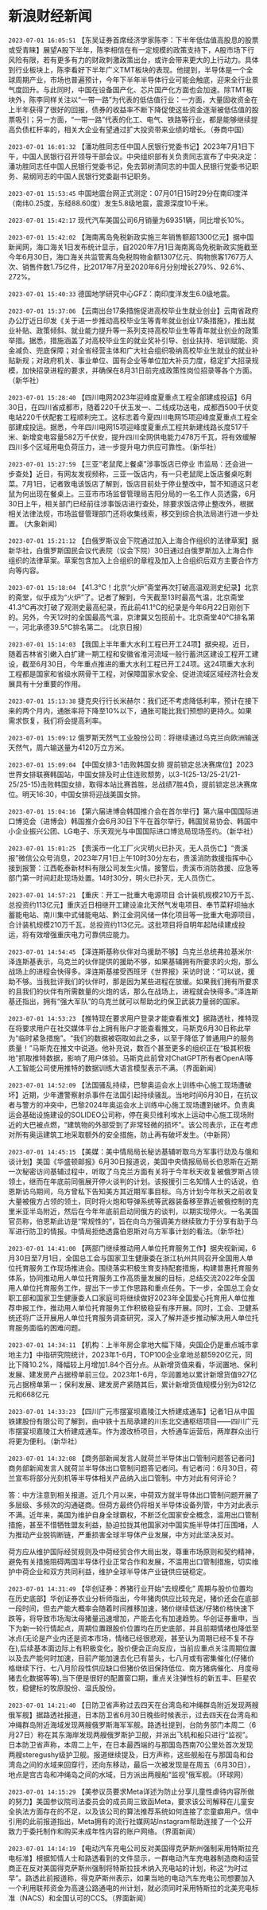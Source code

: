 # 新浪财经新闻
`2023-07-01 16:05:51` 【东吴证券首席经济学家陈李：下半年低估值高股息的股票或受青睐】展望A股下半年，陈李相信在有一定规模的政策支持下，A股市场下行风险有限，若有更多有力的财政刺激政策出台，或许会带来更大的上行动力。具体到行业板块上，陈李看好下半年广义TMT板块的表现。他提到，半导体是一个全球周期产业，市场也普遍预计，今年下半年半导体行业可能会触底，迎来全行业景气度回升。与此同时，中国在设备国产化、芯片国产化方面也会加速。除TMT板块外，陈李同样关注以“一带一路”为代表的低估值行业：一方面，大量固收资金在上半年获得了很好的回报，债券的收益率不断下降促使这些资金逐渐被低估值的股票吸引；另一方面，“一带一路”代表的化工、电气、铁路等行业，都是能够继续提高负债杠杆率的，相关大企业有望通过扩大投资带来业绩的增长。（券商中国）

`2023-07-01 16:01:32` 【潘功胜同志任中国人民银行党委书记】2023年7月1日下午，中国人民银行召开领导干部会议。中央组织部有关负责同志宣布了中央决定：潘功胜同志任中国人民银行党委书记，免去郭树清同志的中国人民银行党委书记职务、易纲同志的中国人民银行党委副书记职务。

`2023-07-01 15:53:45`   中国地震台网正式测定：07月01日15时29分在南印度洋（南纬0.25度，东经88.60度）发生5.8级地震，震源深度10千米。

`2023-07-01 15:42:17`   现代汽车美国公司6月销量为69351辆，同比增长10%。

`2023-07-01 15:42:02` 【海南离岛免税新政实施三年销售额超1300亿元】据中国新闻网，海口海关1日发布统计显示，自2020年7月1日海南离岛免税新政实施截至今年6月30日，海口海关共监管离岛免税购物金额1307亿元、购物旅客1767万人次、销售件数1.75亿件，比2017年7月至2020年6月分别增长279%、92.6%、272%。

`2023-07-01 15:40:33` 德国地学研究中心GFZ：南印度洋发生6.0级地震。

`2023-07-01 15:37:06` 【云南出台17条措施促进高校毕业生就业创业】云南省政府办公厅近日印发《关于进一步推动高校毕业生等青年就业创业17条措施》，推出就业补贴、政策倾斜、就业能力提升等一系列支持高校毕业生等青年就业创业的政策举措。据悉，措施涵盖了对高校毕业生的就业奖补引导、创业扶持、培训赋能、资金减负、兜底保障；对全省经营主体和广大社会组织吸纳高校毕业生就业的就业补贴新规；对政府机关、事业单位、国有企业等单位加大补员力度，稳定扩大招录规模，加快招录进程的要求，并确保在8月31日前完成政策性岗位招录等各个方面。（新华社）

`2023-07-01 15:28:40` 【四川电网2023年迎峰度夏重点工程全部建成投运】6月30日，在四川省成都市，随着220千伏玉发一、二线成功送电，成都西500千伏变电站220千伏配套工程顺利完工。这标志着今夏四川电网15项迎峰度夏重点工程全部建成投运。据悉，今年四川电网15项迎峰度夏重点工程共新建线路长度517千米、新增变电容量582万千伏安，提升四川全网供电能力478万千瓦，将有效缓解四川多个区域用电负荷压力，进一步提升电力供应可靠性。（新华社）

`2023-07-01 15:27:59`   【三亚“老鼠爬上餐桌”涉事饭店已停业 市监局：还会进一步查处】近日，有网友发视频称，三亚一饭店内，有一只老鼠爬上饭店餐桌吃剩菜。7月1日，记者致电该饭店了解到，饭店目前处于停业整改中，暂不知道这只老鼠为何出现在餐桌上。三亚市市场监督管理局吉阳分局的一名工作人员透露，6月30日上午，相关部门已经前往涉事饭店进行查处，除要求饭店停止整改外，根据相关法律法规，市场监督管理部门还将收集线索，移交到综合执法局进行进一步处置。 (大象新闻)

`2023-07-01 15:21:12` 【白俄罗斯议会下院通过加入上海合作组织的法律草案】据新华社，白俄罗斯国民会议代表院（议会下院）30日通过白俄罗斯加入上海合作组织的法律草案。草案包含加入上合组织的章程及加入上合组织后双方主要合作方向等内容。

`2023-07-01 15:18:04` 【41.3℃！北京“火炉”斋堂再次打破高温观测史纪录】北京的斋堂，似乎成为“火炉”了。记者了解到，今天截至13时最高气温，北京斋堂41.3℃再次打破了观测史最高纪录，而此前41.1℃的纪录是今年6月22日刚创下的。另外，今天12时的全国最高气温，京津冀又包揽前十。北京斋堂40℃排名第一，河北承德39.5℃排名第二。 (北京日报)

`2023-07-01 15:14:03` 【我国上半年重大水利工程已开工24项】据央视，近日，随着吉林省引嫩入白扩建一期工程和安徽省淮河流域一般行蓄洪区建设工程开工建设，截至6月30日，今年重点推进的重大水利工程已开工24项。这24项重大水利工程都是国家和省级水网骨干工程，对保障国家水安全、促进流域区域经济社会发展具有十分重要的作用。

`2023-07-01 15:13:38` 捷克央行行长米赫尔：我们还不考虑降低利率，预计在接下来的两个月内，通胀率将下降至10%以下，通胀可能比我们预想的更持久。如果需求恢复，我们将会提高利率。

`2023-07-01 15:09:12` 俄罗斯天然气工业股份公司：将继续通过乌克兰向欧洲输送天然气，周六输送量为4120万立方米。

`2023-07-01 15:09:04` 【中国女排3-1击败韩国女排 提前锁定总决赛席位】2023世界女排联赛韩国站，中国女排及时止住连败颓势，以3-1(25-13/25-21/21-25/25-15)击败韩国女排，取得本站比赛首胜，总战绩7胜4负，提前锁定总决赛席位。明天16:30，中国女排将迎战美国女排。

`2023-07-01 15:04:16` 【第六届进博会韩国推介会在首尔举行】第六届中国国际进口博览会（进博会）韩国推介会6月30日下午在首尔举行，韩国贸易协会、韩国中小企业振兴公团、LG电子、乐天观光与中国国际进口博览局现场签约。（新华社）

`2023-07-01 15:01:25` 【贵溪市一化工厂火灾明火已扑灭，无人员伤亡】“贵溪报”微信公众号消息，2023年7月1日上午10时30分左右，贵溪消防救援指挥中心接到报警：江西乾泰新材料有限公司发生火情。接警后，贵溪市消防救援、应急等部门第一时间赶赴现场处置。14时30分，明火已扑灭，无人员伤亡。

`2023-07-01 14:57:21` 【重庆：开工一批重大电源项目 合计装机规模210万千瓦、总投资约113亿元】重庆近日相继开工建设渝北天然气发电项目、奉节菜籽坝抽水蓄能电站、南川集中式储能电站、黔江金洞风储一体化项目等一批重大电源项目，合计装机规模210万千瓦，总投资约113亿元。这批项目将自明年起陆续建成投运，将有效增强重庆电力可靠供应能力。

`2023-07-01 14:54:45` 【泽连斯基称伙伴对乌援助不够】乌克兰总统弗拉基米尔·泽连斯基表示，乌克兰的伙伴提供的援助不够，如果基辅拥有所要求的火炮，那么战场上的进程会快得多。泽连斯基接受西班牙《世界报》采访时说：“可以说，援助不够。当我批评我们的伙伴时，那是因为某些进程在放缓。如果我们拥有所要求的且我们的伙伴有所需数量的火炮的话，那么在战场上，进程就会快得多。”泽连斯基还指出，拥有“强大军队”的乌克兰就可以帮助北约保卫武装力量弱的国家。

`2023-07-01 14:53:23` 【推特现在要求用户登录才能查看推文】据路透社，推特现在将要求用户在社交媒体平台上拥有账户才能查看推文，马斯克6月30日称此举为“临时紧急措施”。“我们的数据被窃取如此之多，以至于降低了普通用户的服务质量！”马斯克在推文中说道。他补充说，数百个甚至更多的组织正在“极其积极地”抓取推特数据，影响了用户体验。马斯克此前曾对ChatGPT所有者OpenAI等人工智能公司使用推特的数据训练大语言模型表示不满。（界面新闻）

`2023-07-01 14:52:09` 【法国骚乱持续，巴黎奥运会水上训练中心施工现场遭破坏】近期，少年遭警察射杀事件在法国引起持续骚乱。当地时间6月30日，在抗议者与警方的冲突中，巴黎2024年奥运会水上训练中心施工现场遭到破坏。负责奥运会基础设施建设的SOLIDEO公司称，停在奥贝维利埃水上运动中心施工现场附近的大巴被点燃，“建筑物的外部受到了非常轻微的损坏”。该公司表示，正在考虑对所有奥运建筑工地采取额外的安全措施，防止再有破坏发生。（中新网）

`2023-07-01 14:45:15` 【美媒：美中情局局长秘访基辅听取乌方军事行动及与俄和谈计划】美国《华盛顿邮报》6月30日报道说，美国中央情报局局长伯恩斯在近期一次秘密访问基辅过程中，听取了乌克兰方面有关将于今年秋天收复被俄罗斯占领领土，继而在年底前同俄展开停火谈判的计划。该报援引三名知情人士的话说，伯恩斯访乌期间，乌方曾私下告知美方其近期军事目标。乌方计划今年秋天之前收复大量被俄方占领的领土，同时将火炮和导弹系统等武器装备移至靠近被俄控制的克里米亚半岛附近，然后在今年年底前启动同俄方的谈判，以期实现停火。一名美国官员称，伯恩斯此访是“常规性的”，旨在向乌方强调美方继续致力于分享有助于乌军进行防卫的情报。中情局拒绝透露伯恩斯对乌方军事计划的看法。（新华社）

`2023-07-01 14:41:00` 【两部门继续推动用人单位托育服务工作】据央视新闻，6月30日至7月1日，全国总工会与国家卫生健康委在浙江杭州共同召开全国用人单位托育服务工作现场推进会。围绕落实积极生育支持配套措施，构建普惠托育服务体系，协同推动用人单位托育服务工作高质量发展的目标，总结交流2022年全国用人单位托育服务工作，提出下一步工作思路和重点任务。下一步，全国总工会女职工部和国家卫生健康委人口家庭司将继续做好2023年全国爱心托育用人单位推荐申报工作，推动用人单位托育服务工作积极稳妥有序开展。同时，工会、卫健系统还将广泛开展用人单位托育服务调查研究，深入了解并逐步推动解决用人单位托育服务面临的困难问题。

`2023-07-01 14:34:11` 【机构：上半年房企拿地大幅下降，央国企仍是重点城市拿地主力】中指研究院统计，2023年1-6月，TOP100企业拿地总额5920亿元，同比下降10.2%，降幅较上月增加1.84个百分点。从新增货值来看，华润置地、保利发展、建发房产占据榜单前三位。2023年1-6月，华润置地以累计新增货值927亿元占据榜单第一；保利发展、建发房产紧随其后，累计新增货值规模分别为812亿元和668亿元

`2023-07-01 14:33:23` 【四川广元市摆宴坝嘉陵江大桥建成通车】记者1日从中国铁建股份有限公司了解到，由中铁十五局承建的川东北交通枢纽项目——四川广元市摆宴坝嘉陵江大桥建成通车。作为渡改桥项目，大桥通车运营后，两岸群众出行将更为便利。（新华社）

`2023-07-01 14:32:08` 【商务部新闻发言人就荷兰半导体出口管制问题答记者问】商务部新闻发言人就荷兰半导体出口管制问题答记者问。有记者问：6月30日，荷兰宣布将部分光刻机等半导体相关产品纳入出口管制。中方对此有何评论？

答：中方注意到相关报道。近几个月以来，中荷双方就半导体出口管制问题开展了多层级、多频次的沟通磋商。但荷方最终仍将相关半导体设备列管，中方对此表示不满。近年来，美国为维护自身全球霸权，不断泛化国家安全概念，滥用出口管制措施，甚至不惜牺牲盟友利益，胁迫拉拢其他国家对中国实施半导体打压围堵，人为推动产业脱钩断链，严重损害全球半导体产业发展，中方对此坚决反对。

荷方应从维护国际经贸规则及中荷经贸合作大局出发，尊重市场原则和契约精神，避免有关措施阻碍两国半导体行业正常合作和发展，不滥用出口管制措施，切实维护中荷企业和双方共同利益，维护全球半导体产业链供应链稳定。

`2023-07-01 14:31:49` 【华创证券：养猪行业开始“去规模化” 周期与股价位置均在历史底部】华创证券农业分析师指出，今年猪肉供应比较充足，猪价还会在底部一段时间，但去产能大概率会随着时间推移加速，猪价继续低迷/仔猪价格快速下跌等，将导致市场淘汰母猪量迅速增加，产能去化有加速趋势。华创证券重申，当下为新一轮行情起点，周期位置跟股价位置均在历史底部，并且前期情绪也降低至冰点(无论是产业内还是资本市场，情绪已经很悲观，甚至认为周期已经不复不存在),后续基本面边际上有积极变化，股价便会正向反应，当前应重点关注周期位置以及去产能何时加速，目前产能加速去化已有苗头，七八月或有密集催化(仔猪价格继续下行、七八月阶段性供应缺口但猪价依旧保持低位、南方猪病催化、月度母猪去化数据等等),当下便是很好的配置窗口期，重点关注弹性标的新五丰、巨星农牧，稳健标的牧原股份、温氏股份。

`2023-07-01 14:21:40` 【日防卫省声称过去四天在台湾岛和冲绳群岛附近发现两艘俄军舰】据路透社报道，日本防卫省6月30日晚些时候表示，过去四天在台湾岛和冲绳群岛附近海域发现两艘俄罗斯海军军舰。路透社提到，台防务部门本周二（6月27日）称在其东海岸发现两艘俄罗斯护卫舰，并派出飞机和船只进行“监视”。日本防卫省声称，本周二上午，在日本最西端的与那国岛西南70公里处首次发现两艘steregushy级护卫舰。报道继续提及，日方声称，这些舰船在与那国岛和台湾岛之间的水域来回穿行，还向东移动，最后一次被发现是在周五（6月30日），地点是宫古岛和冲绳岛之间的水域，日方派出两艘船“监视”俄军舰。（环球网）

`2023-07-01 14:15:29` 【美参议员要求Meta详述为防止分享儿童性虐待内容所做的努力】美国参议院司法委员会的成员周三致函Meta，要求该公司解释在儿童安全执法方面存在的不足，以及该公司的算法推荐系统如何连接了恋童癖用户。信中引用的此前报道指出，Meta拥有的流行社媒网站Instagram帮助连接了一个公开致力于委托制作和购买未成年性内容的账户网络。（界面新闻）

`2023-07-01 14:14:19` 【电动汽车充电公司反对美国得克萨斯州强制采用特斯拉充电标准】根据知情人士和路透看到的文件显示，一群电动汽车充电器制造商和运营商正在反对美国得克萨斯州强制将特斯拉技术纳入充电站的计划，称这“为时过早”。路透此前报道称，得克萨斯州表示，如果当地的电动汽车充电公司想要加入一个利用联邦资金为高速公路通电的州计划，就必须同时采用特斯拉的北美充电标准（NACS）和全国认可的CCS。（界面新闻）

